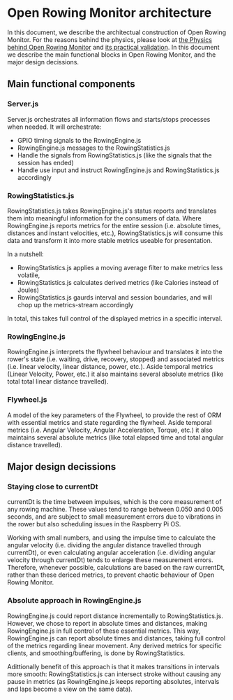 # Open Rowing Monitor architecture

In this document, we describe the architectual construction of Open Rowing Monitor. For the reasons behind the physics, please look at [the Physics behind Open Rowing Monitor](Physics_Of_OpenRowingMonitor.md) and [its practical validation](Engine_Validation.md). In this document we describe the main functional blocks in Open Rowing Monitor, and the major design decissions.

## Main functional components

### Server.js

Server.js orchestrates all information flows and starts/stops processes when needed. It will orchestrate:

* GPIO timing signals to the RowingEngine.js
* RowingEngine.js messages to the RowingStatistics.js
* Handle the signals from RowingStatistics.js (like the signals that the session has ended)
* Handle use input and instruct RowingEngine.js and RowingStatistics.js accordingly

### RowingStatistics.js

RowingStatistics.js takes RowingEngine.js's status reports and translates them into meaningful information for the consumers of data. Where RowingEngine.js reports metrics for the entire session (i.e. absolute times, distances and instant velocities, etc.), RowingStatistics.js will consume this data and transform it into more stable metrics useable for presentation.

In a nutshell:

* RowingStatistics.js applies a moving average filter to make metrics less volatile,
* RowingStatistics.js calculates derived metrics (like Calories instead of Joules)
* RowingStatistics.js gaurds interval and session boundaries, and will chop up the metrics-stream accordingly

In total, this takes full control of the displayed metrics in a specific interval.

### RowingEngine.js

RowingEngine.js interprets the flywheel behaviour and translates it into the rower's state (i.e. waiting, drive, recovery, stopped) and associated metrics (i.e. linear velocity, linear distance, power, etc.). Aside temporal metrics (Linear Velocity, Power, etc.) it also maintains several absolute metrics (like total total linear distance travelled).

### Flywheel.js

A model of the key parameters of the Flywheel, to provide the rest of ORM with essential metrics and state regarding the flywheel. Aside temporal metrics (i.e. Angular Velocity, Angular Acceleration, Torque, etc.) it also maintains several absolute metrics (like total elapsed time and total angular distance travelled).

## Major design decissions

### Staying close to currentDt

currentDt is the time between impulses, which is the core measurement of any rowing machine. These values tend to range between 0.050 and 0.005 seconds, and are subject to small measurement errors due to vibrations in the rower but also scheduling issues in the Raspberry Pi OS.

Working with small numbers, and using the impulse time to calculate the angular velocity (i.e. dividing the angular distance travelled through currentDt), or even calculating angular acceleration (i.e. dividing angular velocity through currentDt) tends to enlarge these measurement errors. Therefore, whenever possible, calculations are based on the raw currentDt, rather than these dericed metrics, to prevent chaotic behaviour of Open Rowing Monitor.

### Absolute approach in RowingEngine.js

RowingEngine.js could report distance incrementally to RowingStatistics.js. However, we chose to report in absolute times and distances, making RowingEngine.js in full control of these essential metrics. This way, RowingEngine.js can report absolute times and distances, taking full control of the metrics regarding linear movement. Any derived metrics for specific clients, and smoothing/buffering, is done by RowingStatistics.

Adittionally benefit of this approach is that it makes transitions in intervals more smooth: RowingStatistics.js can intersect stroke without causing any pause in metrics (as RowingEngine.js keeps reporting absolutes, intervals and laps become a view on the same data). 
